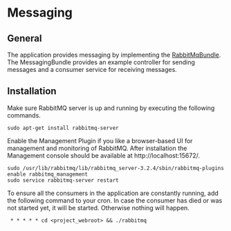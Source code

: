 # Messaging

## General

The application provides messaging by implementing the [RabbitMqBundle](https://github.com/videlalvaro/RabbitMqBundle).
The MessagingBundle provides an example controller for sending messages and a
consumer service for receiving messages.

## Installation

Make sure RabbitMQ server is up and running by executing the following commands.

    sudo apt-get install rabbitmq-server
    
Enable the Management Plugin if you like a browser-based UI for management and
monitoring of RabbitMQ. After installation the Management console should be
available at http://localhost:15672/.
    
    sudo /usr/lib/rabbitmq/lib/rabbitmq_server-3.2.4/sbin/rabbitmq-plugins enable rabbitmq_management
    sudo service rabbitmq-server restart
    
To ensure all the consumers in the application are constantly running, add the
following command to your cron. In case the consumer has died or was not
started yet, it will be started. Otherwise nothing will happen.

     * * * * * cd <project_webroot> && ./rabbitmq
     